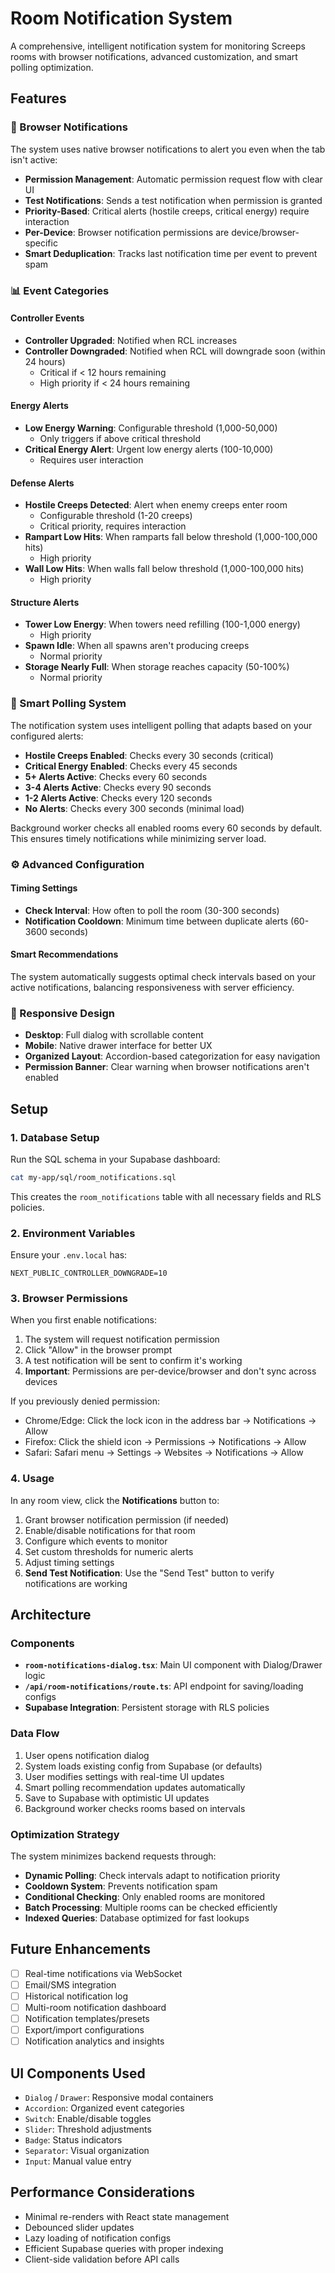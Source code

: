 # Room Notification System

A comprehensive, intelligent notification system for monitoring Screeps rooms with browser notifications, advanced customization, and smart polling optimization.

## Features

### 🔔 Browser Notifications

The system uses native browser notifications to alert you even when the tab isn't active:

- **Permission Management**: Automatic permission request flow with clear UI
- **Test Notifications**: Sends a test notification when permission is granted
- **Priority-Based**: Critical alerts (hostile creeps, critical energy) require interaction
- **Per-Device**: Browser notification permissions are device/browser-specific
- **Smart Deduplication**: Tracks last notification time per event to prevent spam

### 📊 Event Categories

#### Controller Events
- **Controller Upgraded**: Notified when RCL increases
- **Controller Downgraded**: Notified when RCL will downgrade soon (within 24 hours)
  - Critical if < 12 hours remaining
  - High priority if < 24 hours remaining

#### Energy Alerts
- **Low Energy Warning**: Configurable threshold (1,000-50,000)
  - Only triggers if above critical threshold
- **Critical Energy Alert**: Urgent low energy alerts (100-10,000)
  - Requires user interaction

#### Defense Alerts
- **Hostile Creeps Detected**: Alert when enemy creeps enter room
  - Configurable threshold (1-20 creeps)
  - Critical priority, requires interaction
- **Rampart Low Hits**: When ramparts fall below threshold (1,000-100,000 hits)
  - High priority
- **Wall Low Hits**: When walls fall below threshold (1,000-100,000 hits)
  - High priority

#### Structure Alerts
- **Tower Low Energy**: When towers need refilling (100-1,000 energy)
  - High priority
- **Spawn Idle**: When all spawns aren't producing creeps
  - Normal priority
- **Storage Nearly Full**: When storage reaches capacity (50-100%)
  - Normal priority

### 🎯 Smart Polling System

The notification system uses intelligent polling that adapts based on your configured alerts:

- **Hostile Creeps Enabled**: Checks every 30 seconds (critical)
- **Critical Energy Enabled**: Checks every 45 seconds
- **5+ Alerts Active**: Checks every 60 seconds
- **3-4 Alerts Active**: Checks every 90 seconds
- **1-2 Alerts Active**: Checks every 120 seconds
- **No Alerts**: Checks every 300 seconds (minimal load)

Background worker checks all enabled rooms every 60 seconds by default. This ensures timely notifications while minimizing server load.

### ⚙️ Advanced Configuration

#### Timing Settings
- **Check Interval**: How often to poll the room (30-300 seconds)
- **Notification Cooldown**: Minimum time between duplicate alerts (60-3600 seconds)

#### Smart Recommendations
The system automatically suggests optimal check intervals based on your active notifications, balancing responsiveness with server efficiency.

### 📱 Responsive Design
- **Desktop**: Full dialog with scrollable content
- **Mobile**: Native drawer interface for better UX
- **Organized Layout**: Accordion-based categorization for easy navigation
- **Permission Banner**: Clear warning when browser notifications aren't enabled

## Setup

### 1. Database Setup

Run the SQL schema in your Supabase dashboard:

```bash
cat my-app/sql/room_notifications.sql
```

This creates the `room_notifications` table with all necessary fields and RLS policies.

### 2. Environment Variables

Ensure your `.env.local` has:
```env
NEXT_PUBLIC_CONTROLLER_DOWNGRADE=10
```

### 3. Browser Permissions

When you first enable notifications:
1. The system will request notification permission
2. Click "Allow" in the browser prompt
3. A test notification will be sent to confirm it's working
4. **Important**: Permissions are per-device/browser and don't sync across devices

If you previously denied permission:
- Chrome/Edge: Click the lock icon in the address bar → Notifications → Allow
- Firefox: Click the shield icon → Permissions → Notifications → Allow
- Safari: Safari menu → Settings → Websites → Notifications → Allow

### 4. Usage

In any room view, click the **Notifications** button to:
1. Grant browser notification permission (if needed)
2. Enable/disable notifications for that room
3. Configure which events to monitor
4. Set custom thresholds for numeric alerts
5. Adjust timing settings
6. **Send Test Notification**: Use the "Send Test" button to verify notifications are working

## Architecture

### Components

- **`room-notifications-dialog.tsx`**: Main UI component with Dialog/Drawer logic
- **`/api/room-notifications/route.ts`**: API endpoint for saving/loading configs
- **Supabase Integration**: Persistent storage with RLS policies

### Data Flow

1. User opens notification dialog
2. System loads existing config from Supabase (or defaults)
3. User modifies settings with real-time UI updates
4. Smart polling recommendation updates automatically
5. Save to Supabase with optimistic UI updates
6. Background worker checks rooms based on intervals

### Optimization Strategy

The system minimizes backend requests through:
- **Dynamic Polling**: Check intervals adapt to notification priority
- **Cooldown System**: Prevents notification spam
- **Conditional Checking**: Only enabled rooms are monitored
- **Batch Processing**: Multiple rooms can be checked efficiently
- **Indexed Queries**: Database optimized for fast lookups

## Future Enhancements

- [ ] Real-time notifications via WebSocket
- [ ] Email/SMS integration
- [ ] Historical notification log
- [ ] Multi-room notification dashboard
- [ ] Notification templates/presets
- [ ] Export/import configurations
- [ ] Notification analytics and insights

## UI Components Used

- `Dialog` / `Drawer`: Responsive modal containers
- `Accordion`: Organized event categories
- `Switch`: Enable/disable toggles
- `Slider`: Threshold adjustments
- `Badge`: Status indicators
- `Separator`: Visual organization
- `Input`: Manual value entry

## Performance Considerations

- Minimal re-renders with React state management
- Debounced slider updates
- Lazy loading of notification configs
- Efficient Supabase queries with proper indexing
- Client-side validation before API calls
